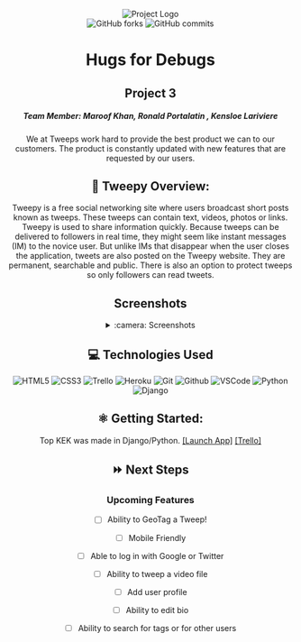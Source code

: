 <p align="center">
<img alt="Project Logo" src="https://i.ibb.co/RzQgCpR/tweepy.png">
<br>

<img alt="GitHub forks" src="https://img.shields.io/github/forks/coltonsaywhatt/Tweeper?style=social">
<img alt="GitHub commits" src="https://img.shields.io/github/last-commit/coltonsaywhatt/Tweeper">
</p>

<div align="center">
   <h1> Hugs for Debugs </h1>
   <h2> Project 3 </h2>

<h5>Team Member: Maroof Khan, Ronald Portalatin , Kensloe Lariviere </h5>
We at Tweeps work hard to provide the best product we can to our customers. The product is constantly updated with new features that are requested by our users.
   
## :eyes: Tweepy Overview:
   
Tweepy is a free social networking site where users broadcast short posts known as tweeps. These tweeps can contain text, videos, photos or links.
Tweepy is used to share information quickly. Because tweeps can be delivered to followers in real time, they might seem like instant messages (IM) to the novice user. But unlike IMs that disappear when the user closes the application, tweets are also posted on the Tweepy website. They are permanent, searchable and public. There is also an option to protect tweeps so only followers can read tweets.


## Screenshots
<details>
<summary> :camera: Screenshots</summary>

  | Description | Screenshot |
  |------------ | ------------|
  | <h3 align="center">Login</h3> | <img src="https://i.ibb.co/JnGgNZh/Screen-Shot-2022-05-20-at-12-54-11-PM.png"/>
  | <h3 align="center">Signup</h3> | <img src="https://i.ibb.co/HV10q6B/Screen-Shot-2022-05-20-at-12-54-52-PM.png"/>
  | <h3 align="center">Landing Page</h3> | <img src="https://i.ibb.co/9ghMt5W/Screen-Shot-2022-05-20-at-12-58-11-PM.png"/>
  | <h3 align="center">Add Tweep</h3> | <img src="https://i.ibb.co/tJBbxW2/Screen-Shot-2022-05-20-at-12-58-25-PM.png"/>
  | <h3 align="center">Edit Tweep</h3> | <img src="https://i.ibb.co/BrPQz9N/Screen-Shot-2022-05-20-at-12-58-57-PM.png"/>
</details>

## :computer: Technologies Used

![HTML5](https://img.shields.io/badge/-HTML5-333?style=flat&logo=html5)
![CSS3](https://img.shields.io/badge/-CSS-333?style=flat&logo=css3)
![Trello](https://img.shields.io/badge/-Trello-333?style=flat&logo=trello)
![Heroku](https://img.shields.io/badge/-Heroku-333?style=flat&logo=heroku)
![Git](https://img.shields.io/badge/-Git-333?style=flat&logo=git)
![Github](https://img.shields.io/badge/-GitHub-333?style=flat&logo=github)
![VSCode](https://img.shields.io/badge/-VS_Code-333?style=flat&logo=visualstudio)
![Python](https://img.shields.io/badge/-Python-333?style=flat&logo=python)
![Django](https://img.shields.io/badge/-Django-333?style=flat&logo=django)

## :atom_symbol: Getting Started: 
Top KEK was made in Django/Python. 
[[Launch App]](https://tweepyofficial.herokuapp.com/) 
[[Trello]](https://trello.com/b/eM3yXayv/tweepy)

## :fast_forward: Next Steps  

### Upcoming Features

- [ ] Ability to GeoTag a Tweep!

- [ ] Mobile Friendly

- [ ] Able to log in with Google or Twitter

- [ ] Ability to tweep a video file

- [ ] Add user profile

- [ ] Ability to edit bio

- [ ] Ability to search for tags or for other users
  
